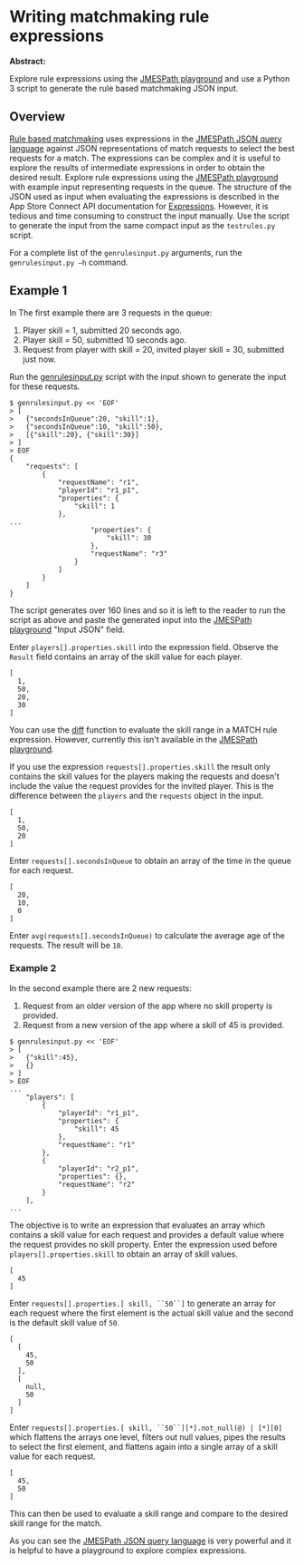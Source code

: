 # Writing matchmaking rule expressions

**Abstract:**

Explore rule expressions using the [JMESPath playground](https://play.jmespath.org) and use a Python 3 script to generate the rule based matchmaking JSON input.


## Overview

[Rule based matchmaking](https://developer.apple.com/documentation/gamekit/matchmaking_rules) uses expressions in the [JMESPath JSON query language](https://jmespath.org) against JSON representations of match requests to select the best requests for a match.
The expressions can be complex and it is useful to explore the results of intermediate expressions in order to obtain the desired result.
Explore	rule expressions using the [JMESPath playground](https://play.jmespath.org) with example input representing requests in the queue.
The structure of the JSON used as input when evaluating the expressions is described in the App Store Connect API documentation for [Expressions](https://developer.apple.com/documentation/appstoreconnectapi/game_center/expressions).
However, it is tedious and time consuming to construct the input manually.
Use the script to generate the input from the same compact input as the `testrules.py` script.

For a complete list of the `genrulesinput.py` arguments, run the  `genrulesinput.py —h` command.

## Example 1

In The first example there are 3 requests in the queue:

1. Player skill = 1, submitted 20 seconds ago.
2. Player skill = 50, submitted 10 seconds ago.
3. Request from player with skill = 20, invited player skill = 30, submitted just now.

Run the [genrulesinput.py](https://github.com/apple/game-center-tools/README_genrulesinput.md) script with the input shown to generate the input for these requests.

```
$ genrulesinput.py << 'EOF'
> [
>   {"secondsInQueue":20, "skill":1},
>   {"secondsInQueue":10, "skill":50},
>   [{"skill":20}, {"skill":30}]
> ]
> EOF
{           
    "requests": [
        {       
            "requestName": "r1",
            "playerId": "r1_p1",
            "properties": {
                "skill": 1
            },
...
                    "properties": {
                        "skill": 30
                    },
                    "requestName": "r3"
                }
            ]
        }
    ]
}
```

The script generates over 160 lines and so it is left to the reader to run the script as above and paste the generated input into the [JMESPath playground](https://play.jmespath.org) "Input JSON" field.

Enter `players[].properties.skill` into the expression field. Observe the `Result` field contains an array of the skill value for each player.

```
[
  1,
  50,
  20,
  30
]
```

You can use the [diff](https://developer.apple.com/documentation/appstoreconnectapi/game_center/expressions/computing_numeric_differences) function to evaluate the skill range in a MATCH rule expression.
However, currently this isn't available in the [JMESPath playground](https://play.jmespath.org).

If you use the expression `requests[].properties.skill` the result only contains the skill values for the players making the requests and doesn't include the value the request provides for the invited player.
This is the difference between the `players` and the `requests` object in the input.

```
[
  1,
  50,
  20
]
```

Enter `requests[].secondsInQueue` to obtain an array of the time in the queue for each request.

```
[
  20,
  10,
  0
]
```

Enter `avg(requests[].secondsInQueue)` to calculate the average age of the requests.
The result will be `10`.

### Example 2

In the second example there are 2 new requests:

1. Request from an older version of the app where no skill property is provided.
2. Request from a new version of the app where a skill of 45 is provided.

```
$ genrulesinput.py << 'EOF'
> [
>   {"skill":45},
>   {}
> ]
> EOF
...
    "players": [
        {
            "playerId": "r1_p1",
            "properties": {
                "skill": 45
            },
            "requestName": "r1"
        },
        {
            "playerId": "r2_p1",
            "properties": {},
            "requestName": "r2"
        }
    ],
...
```

The objective is to write an expression that evaluates an array which contains a skill value for each request and provides a default value where the request provides no skill property.
Enter the expression used before `players[].properties.skill` to obtain an array of skill values.

```
[
  45
]
```

Enter `requests[].properties.[ skill, ``50``]` to generate an array for each request where the first element is the actual skill value and the second is the default skill value of `50`.

```
[
  [
    45,
    50
  ],
  [
    null,
    50
  ]
]
```

Enter `requests[].properties.[ skill, ``50``][*].not_null(@) | [*][0]` which flattens the arrays one level, filters out null values, pipes the results to select the first element, and flattens again into a single array of a skill value for each request.

```
[
  45,
  50
]
```

This can then be used to evaluate a skill range and compare to the desired skill range for the match.

As you can see the [JMESPath JSON query language](https://jmespath.org) is very powerful and it is helpful to have a playground to explore complex expressions.

